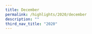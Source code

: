 ```yaml
---
title: December
permalink: /highlights/2020/december
description: ""
third_nav_title: "2020"
---
```

